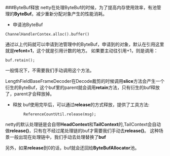 ###ByteBuf释放
netty在处理ByteBuf的时候，为了提高内存使用效率，有池管理的**ByteBuf**。减少重新分配对象产生的性能消耗。

- 申请池ByteBuf
```
ChannelHandlerContex.alloc().buffer()
```
通过以上代码就可以申请到池管理中的ByteBuf，申请到的对象，默认在引用这里就是**refcnt=1**，这个就是引用计数的地方。
如果要主动往引用+1，则是调用：
```
buf.retain();
```
一般情况下，不需要我们手动调用这个方法。

LengthFieldBaseFrameDecoder在Decode裁剪的时候调用**slice**方法会产生一个衍生的ByteBuf，这个buf里的parent就会调用**retain**方法，只有衍生的buf释放了，parent才会释放掉。

- 释放
buf使用完毕后，可以通过**release**的方式释放，提供了工具方法:
```
        ReferenceCountUtil.release(msg);
```
netty的默认处理链是会自带**HeadContext**和**TailContext**的,TailContext会自动做**release()**，只有在不经过尾处理链的buf才需要我们手动去**release()**。
这种场景一般出现在处理链中，我们手动去处理替换了**buf**

另外，如果**release**到0的话，buf就会还回给**ByteBufAllocator**池。

